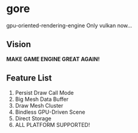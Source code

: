 # gore
gpu-oriented-rendering-engine
Only vulkan now...

## Vision
**MAKE GAME ENGINE GREAT AGAIN!**

## Feature List
1. Persist Draw Call Mode
2. Big Mesh Data Buffer
3. Draw Mesh Cluster
4. Bindless GPU-Driven Scene
5. Direct Storage
6. ALL PLATFORM SUPPORTED!
